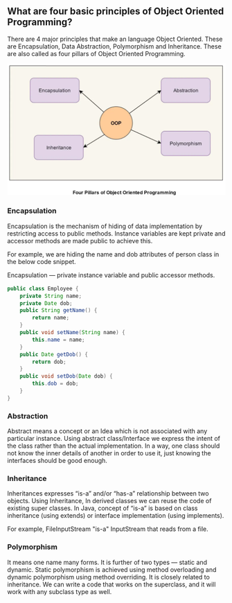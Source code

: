 ## What are four basic principles of Object Oriented Programming?

There are 4 major principles that make an language Object Oriented. These are Encapsulation, Data Abstraction, Polymorphism and Inheritance. These are also called as four pillars of Object Oriented Programming.

![OOP Principle](./OOP%20Principles.png)

### Encapsulation

Encapsulation is the mechanism of hiding of data implementation by restricting access to public methods. Instance variables are kept private and accessor methods are made public to achieve this.

For example, we are hiding the name and dob attributes of person class in the below code snippet.

Encapsulation — private instance variable and public accessor methods.

```java
public class Employee {
    private String name;
    private Date dob;
    public String getName() {
        return name;
    }
    public void setName(String name) {
        this.name = name;
    }
    public Date getDob() {
        return dob;
    }
    public void setDob(Date dob) {
        this.dob = dob;
    }
}
```

### Abstraction

Abstract means a concept or an Idea which is not associated with any particular instance. Using abstract class/Interface we express the intent of the class rather than the actual implementation. In a way, one class should not know the inner details of another in order to use it, just knowing the interfaces should be good enough.

### Inheritance

Inheritances expresses “is-a” and/or “has-a” relationship between two objects. Using Inheritance, In derived classes we can reuse the code of existing super classes. In Java, concept of “is-a” is based on class inheritance (using extends) or interface implementation (using implements).

For example, FileInputStream "is-a" InputStream that reads from a file.

### Polymorphism

It means one name many forms. It is further of two types — static and dynamic. Static polymorphism is achieved using method overloading and dynamic polymorphism using method overriding. It is closely related to inheritance. We can write a code that works on the superclass, and it will work with any subclass type as well.
